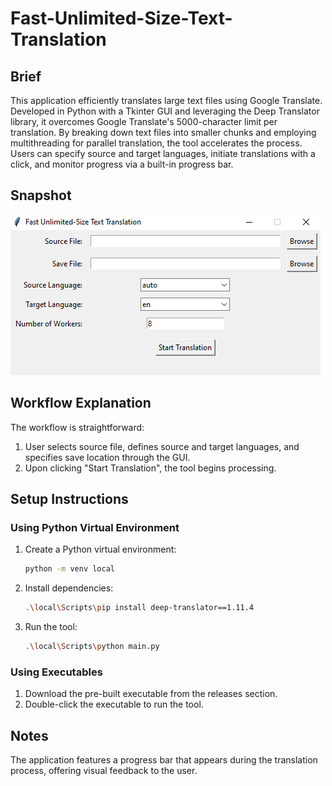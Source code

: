 # Fast-Unlimited-Size-Text-Translation

## Brief

This application efficiently translates large text files using Google Translate. Developed in Python with a Tkinter GUI and leveraging the Deep Translator library, it overcomes Google Translate's 5000-character limit per translation. By breaking down text files into smaller chunks and employing multithreading for parallel translation, the tool accelerates the process. Users can specify source and target languages, initiate translations with a click, and monitor progress via a built-in progress bar.

## Snapshot

![Tool Screenshot](Snapshot.png)

## Workflow Explanation

The workflow is straightforward:

1. User selects source file, defines source and target languages, and specifies save location through the GUI.
2. Upon clicking "Start Translation", the tool begins processing.

## Setup Instructions

### Using Python Virtual Environment

1. Create a Python virtual environment:
   ```bash
   python -m venv local
   ```
2. Install dependencies:
   ```bash
   .\local\Scripts\pip install deep-translator==1.11.4
   ```
3. Run the tool:
   ```bash
   .\local\Scripts\python main.py
   ```

### Using Executables

1. Download the pre-built executable from the releases section.
2. Double-click the executable to run the tool.

## Notes

The application features a progress bar that appears during the translation process, offering visual feedback to the user.
